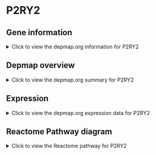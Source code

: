 <h1>P2RY2</h1>

<h2>Gene information</h2>
<details>
  <summary>Click to view the depmap.org information for P2RY2</summary>
  <p><a href="https://depmap.org/portal/gene/P2RY2?tab=about" target="_BLANK">Open page in a new tab...</a></p>
  <iframe src="https://depmap.org/portal/gene/P2RY2?tab=about" style="border:none;width:100%;height:800px"></iframe>
</details>

<h2>Depmap overview</h2>
<details>
  <summary>Click to view the depmap.org summary for P2RY2</summary>
  <p><a href="https://depmap.org/portal/gene/P2RY2?tab=overview" target="_BLANK">Open page in a new tab...</a></p>
  <iframe src="https://depmap.org/portal/gene/P2RY2?tab=overview" style="border:none;width:100%;height:800px"></iframe>
</details>

<h2>Expression</h2>
<details>
  <summary>Click to view the depmap.org expression data for P2RY2</summary>
  <p><a href="https://depmap.org/portal/gene/P2RY2?tab=characterization" target="_BLANK">Open page in a new tab...</a></p>
  <iframe src="https://depmap.org/portal/gene/P2RY2?tab=characterization" style="border:none;width:100%;height:800px"></iframe>
</details>



<h2>Reactome Pathway diagram</h2>
<details>
  <summary>Click to view the Reactome pathway for P2RY2</summary>
  <p><a href="https://reactome.org/PathwayBrowser/#/R-HSA-5683826" target="_BLANK">Open page in a new tab...</a></p>
  <p>Surfactant metabolism</p>
<iframe src="https://reactome.org/PathwayBrowser/#/R-HSA-5683826" style="border:none;width:100%;height:800px"></iframe>
</details>



